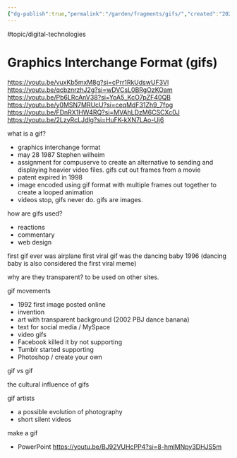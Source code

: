 ```yaml
---
{"dg-publish":true,"permalink":"/garden/fragments/gifs/","created":"2024-12-16T17:47:22.262-05:00","updated":"2025-01-31T22:58:57.003-05:00"}
---
```



#topic/digital-technologies 
# Graphics Interchange Format (gifs)

https://youtu.be/vuxKb5mxM8g?si=cPrr1RkUdswUF3Vl
https://youtu.be/qcbznrzhJ2g?si=wDVCsL0BRgOzKOam
https://youtu.be/Pb6LRcAnV38?si=YoA5_KcO7pZF40QB
https://youtu.be/y0MSN7MRUcU?si=ceqMdF31Zh9_7fpg
https://youtu.be/FDnRX1HW4RQ?si=MVAhLDzM6CSCXc0J
https://youtu.be/2LzyRcLJdlg?si=HuFK-kXN7LAo-Uj6


what is a gif?
- graphics interchange format 
- may 28 1987 Stephen wilheim
- assignment for compuserve to create an alternative to sending and displaying heavier video files. gifs cut out frames from a movie
- patent expired in 1998
- image encoded using gif format with multiple frames out together to create a looped animation 
- videos stop, gifs never do. gifs are images.

how are gifs used?
- reactions 
- commentary 
- web design 

first gif ever was airplane
first viral gif was the dancing baby 1996 (dancing baby is also considered the first viral meme)

why are they transparent? to be used on other sites.

gif movements 
- 1992 first image posted online 
- invention
- art with transparent background (2002 PBJ dance banana)
- text for social media / MySpace 
- video gifs
- Facebook killed it by not supporting
- Tumblr started supporting 
- Photoshop / create your own


gif vs gif

the cultural influence of gifs

gif artists
- a possible evolution of photography 
- short silent videos


make a gif
- PowerPoint https://youtu.be/BJ92VUHcPP4?si=8-hmlMNpy3DHJS5m
